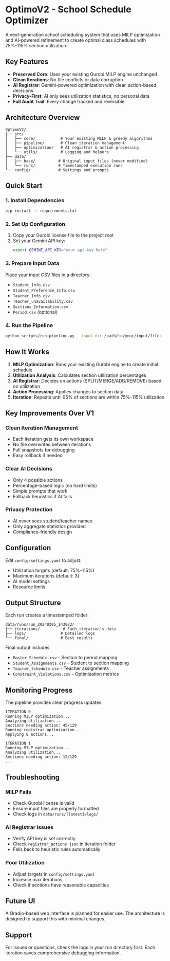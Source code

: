 # OptimoV2 - School Schedule Optimizer

A next-generation school scheduling system that uses MILP optimization and AI-powered refinement to create optimal class schedules with 75%-115% section utilization.

## Key Features

- **Preserved Core**: Uses your existing Gurobi MILP engine unchanged
- **Clean Iterations**: No file conflicts or data corruption
- **AI Registrar**: Gemini-powered optimization with clear, action-based decisions
- **Privacy-First**: AI only sees utilization statistics, no personal data
- **Full Audit Trail**: Every change tracked and reversible

## Architecture Overview

```
OptimoV2/
├── src/
│   ├── core/           # Your existing MILP & greedy algorithms
│   ├── pipeline/       # Clean iteration management
│   ├── optimization/   # AI registrar & action processing
│   └── utils/          # Logging and helpers
├── data/
│   ├── base/          # Original input files (never modified)
│   └── runs/          # Timestamped execution runs
└── config/            # Settings and prompts
```

## Quick Start

### 1. Install Dependencies

```bash
pip install -r requirements.txt
```

### 2. Set Up Configuration

1. Copy your Gurobi license file to the project root
2. Set your Gemini API key:
   ```bash
   export GEMINI_API_KEY="your-api-key-here"
   ```

### 3. Prepare Input Data

Place your input CSV files in a directory:
- `Student_Info.csv`
- `Student_Preference_Info.csv`
- `Teacher_Info.csv`
- `Teacher_unavailability.csv`
- `Sections_Information.csv`
- `Period.csv` (optional)

### 4. Run the Pipeline

```bash
python scripts/run_pipeline.py --input-dir /path/to/your/input/files
```

## How It Works

1. **MILP Optimization**: Runs your existing Gurobi engine to create initial schedule
2. **Utilization Analysis**: Calculates section utilization percentages
3. **AI Registrar**: Decides on actions (SPLIT/MERGE/ADD/REMOVE) based on utilization
4. **Action Processing**: Applies changes to section data
5. **Iteration**: Repeats until 95% of sections are within 75%-115% utilization

## Key Improvements Over V1

### Clean Iteration Management
- Each iteration gets its own workspace
- No file overwrites between iterations
- Full snapshots for debugging
- Easy rollback if needed

### Clear AI Decisions
- Only 4 possible actions
- Percentage-based logic (no hard limits)
- Simple prompts that work
- Fallback heuristics if AI fails

### Privacy Protection
- AI never sees student/teacher names
- Only aggregate statistics provided
- Compliance-friendly design

## Configuration

Edit `config/settings.yaml` to adjust:
- Utilization targets (default: 75%-115%)
- Maximum iterations (default: 3)
- AI model settings
- Resource limits

## Output Structure

Each run creates a timestamped folder:
```
data/runs/run_20240305_143022/
├── iterations/          # Each iteration's data
├── logs/               # Detailed logs
└── final/              # Best results
```

Final output includes:
- `Master_Schedule.csv` - Section to period mapping
- `Student_Assignments.csv` - Student to section mapping
- `Teacher_Schedule.csv` - Teacher assignments
- `Constraint_Violations.csv` - Optimization metrics

## Monitoring Progress

The pipeline provides clear progress updates:
```
ITERATION 0
Running MILP optimization...
Analyzing utilization...
Sections needing action: 45/129
Running registrar optimization...
Applying 8 actions...

ITERATION 1
Running MILP optimization...
Analyzing utilization...
Sections needing action: 12/129
...
```

## Troubleshooting

### MILP Fails
- Check Gurobi license is valid
- Ensure input files are properly formatted
- Check logs in `data/runs/[latest]/logs/`

### AI Registrar Issues
- Verify API key is set correctly
- Check `registrar_actions.json` in iteration folder
- Falls back to heuristic rules automatically

### Poor Utilization
- Adjust targets in `config/settings.yaml`
- Increase max iterations
- Check if sections have reasonable capacities

## Future UI

A Gradio-based web interface is planned for easier use. The architecture is designed to support this with minimal changes.

## Support

For issues or questions, check the logs in your run directory first. Each iteration saves comprehensive debugging information.